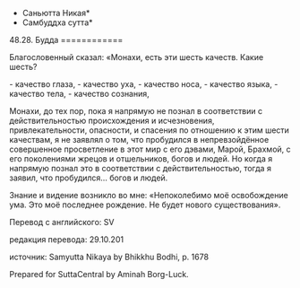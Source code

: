 * Саньютта Никая*
* Самбуддха сутта*

48\.28\. Будда
\=\=\=\=\=\=\=\=\=\=\=\=

Благословенный сказал: «Монахи, есть эти шесть качеств\. Какие шесть?

\- качество глаза,
\- качество уха,
\- качество носа,
\- качество языка,
\- качество тела,
\- качество сознания,

Монахи, до тех пор, пока я напрямую не познал в соответствии с действительностью происхождения и исчезновения, привлекательности, опасности, и спасения по отношению к этим шести качествам, я не заявлял о том, что пробудился в непревзойдённое совершенное просветление в этот мир с его дэвами, Марой, Брахмой, с его поколениями жрецов и отшельников, богов и людей\. Но когда я напрямую познал это в соответствии с действительностью, тогда я заявил, что пробудился… богов и людей\.

Знание и видение возникло во мне: «Непоколебимо моё освобождение ума\. Это моё последнее рождение\. Не будет нового существования»\.

Перевод с английского: SV

редакция перевода: 29\.10\.201

источник: Samyutta Nikaya by Bhikkhu Bodhi, p\. 1678

Prepared for SuttaCentral by Aminah Borg\-Luck\.